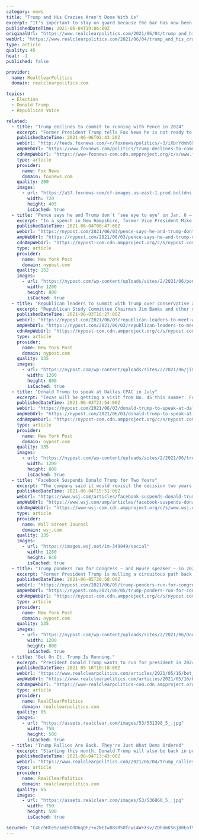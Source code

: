 ```yaml
---
category: news
title: "Trump and His Crazies Aren't Done With Us"
excerpt: "It's important to stay on guard because the bar has now been lowered: we know that a pronouncement from Trump -- like his assertion about being. Read Full Article »"
publishedDateTime: 2021-06-04T19:06:00Z
originalUrl: "https://www.realclearpolitics.com/2021/06/04/trump_and_his_crazies_arent_done_with_us_544285.html"
webUrl: "https://www.realclearpolitics.com/2021/06/04/trump_and_his_crazies_arent_done_with_us_544285.html"
type: article
quality: 45
heat: -1
published: false

provider:
  name: RealClearPolitics
  domain: realclearpolitics.com

topics:
  - Election
  - Donald Trump
  - Republican Voice

related:
  - title: "Trump declines to commit to running with Pence in 2024"
    excerpt: "Former President Trump tells Fox News he is not ready to re-up with former Vice President Mike Pence on a potential campaign in 2024."
    publishedDateTime: 2021-06-06T02:43:20Z
    webUrl: "http://feeds.foxnews.com/~r/foxnews/politics/~3/iXbrYdmh0X8/trump-declines-to-commit-to-running-with-pence-in-2024"
    ampWebUrl: "https://www.foxnews.com/politics/trump-declines-to-commit-to-running-with-pence-in-2024.amp"
    cdnAmpWebUrl: "https://www-foxnews-com.cdn.ampproject.org/c/s/www.foxnews.com/politics/trump-declines-to-commit-to-running-with-pence-in-2024.amp"
    type: article
    provider:
      name: Fox News
      domain: foxnews.com
    quality: 200
    images:
      - url: "https://a57.foxnews.com/cf-images.us-east-1.prod.boltdns.net/v1/static/694940094001/21d3dab8-58de-4fc9-9555-9286343f22de/6762ba49-edaa-43c0-812d-f00d4ce8b7a8/1280x720/match/720/405/image.jpg?ve=1&tl=1"
        width: 720
        height: 405
        isCached: true
  - title: "Pence says he and Trump don’t ‘see eye to eye’ on Jan. 6 — but GOP ‘must move forward’"
    excerpt: "In a speech in New Hampshire, former Vice President Mike Pence urged Republicans to move forward following the Capitol riot."
    publishedDateTime: 2021-06-04T00:47:00Z
    webUrl: "https://nypost.com/2021/06/03/pence-says-he-and-trump-dont-see-eye-to-eye-on-jan-6/"
    ampWebUrl: "https://nypost.com/2021/06/03/pence-says-he-and-trump-dont-see-eye-to-eye-on-jan-6/amp/"
    cdnAmpWebUrl: "https://nypost-com.cdn.ampproject.org/c/s/nypost.com/2021/06/03/pence-says-he-and-trump-dont-see-eye-to-eye-on-jan-6/amp/"
    type: article
    provider:
      name: New York Post
      domain: nypost.com
    quality: 152
    images:
      - url: "https://nypost.com/wp-content/uploads/sites/2/2021/06/pence-trump-206.jpg?quality=90&strip=all&w=1200"
        width: 1200
        height: 800
        isCached: true
  - title: "Republican leaders to summit with Trump over conservative agenda"
    excerpt: "Republican Study Committee Chairman Jim Banks and other members of the largest Republican caucus’ leadership will hold a summit with former President Donald Trump in New Jersey next week."
    publishedDateTime: 2021-06-03T16:27:00Z
    webUrl: "https://nypost.com/2021/06/03/republican-leaders-to-meet-with-donald-trump-in-new-jersey/"
    ampWebUrl: "https://nypost.com/2021/06/03/republican-leaders-to-meet-with-donald-trump-in-new-jersey/amp/"
    cdnAmpWebUrl: "https://nypost-com.cdn.ampproject.org/c/s/nypost.com/2021/06/03/republican-leaders-to-meet-with-donald-trump-in-new-jersey/amp/"
    type: article
    provider:
      name: New York Post
      domain: nypost.com
    quality: 135
    images:
      - url: "https://nypost.com/wp-content/uploads/sites/2/2021/06/jim-banks-rnc-02.jpg?quality=90&strip=all&w=1200"
        width: 1200
        height: 800
        isCached: true
  - title: "Donald Trump to speak at Dallas CPAC in July"
    excerpt: "Texas will be getting a visit from No. 45 this summer. Former President Trump will be giving a speech at the Conservative Political Action Conference in Dallas."
    publishedDateTime: 2021-06-03T23:54:00Z
    webUrl: "https://nypost.com/2021/06/03/donald-trump-to-speak-at-dallas-cpac-in-july/"
    ampWebUrl: "https://nypost.com/2021/06/03/donald-trump-to-speak-at-dallas-cpac-in-july/amp/"
    cdnAmpWebUrl: "https://nypost-com.cdn.ampproject.org/c/s/nypost.com/2021/06/03/donald-trump-to-speak-at-dallas-cpac-in-july/amp/"
    type: article
    provider:
      name: New York Post
      domain: nypost.com
    quality: 135
    images:
      - url: "https://nypost.com/wp-content/uploads/sites/2/2021/06/trump-dallas.jpg?quality=90&strip=all&w=1200"
        width: 1200
        height: 800
        isCached: true
  - title: "Facebook Suspends Donald Trump for Two Years"
    excerpt: "The company said it would revisit the decision two years from Jan. 7."
    publishedDateTime: 2021-06-04T15:51:00Z
    webUrl: "https://www.wsj.com/articles/facebook-suspends-donald-trump-for-two-years-11622825480?mod=breakingnews"
    ampWebUrl: "https://www.wsj.com/amp/articles/facebook-suspends-donald-trump-for-two-years-11622825480"
    cdnAmpWebUrl: "https://www-wsj-com.cdn.ampproject.org/c/s/www.wsj.com/amp/articles/facebook-suspends-donald-trump-for-two-years-11622825480"
    type: article
    provider:
      name: Wall Street Journal
      domain: wsj.com
    quality: 135
    images:
      - url: "https://images.wsj.net/im-349049/social"
        width: 1280
        height: 640
        isCached: true
  - title: "Trump ponders run for Congress — and House speaker — in 2022"
    excerpt: "Former President Trump is mulling a circuitous path back to the presidency: via a stint as speaker of the House."
    publishedDateTime: 2021-06-05T20:58:00Z
    webUrl: "https://nypost.com/2021/06/05/trump-ponders-run-for-congress-and-house-speaker-in-2022/"
    ampWebUrl: "https://nypost.com/2021/06/05/trump-ponders-run-for-congress-and-house-speaker-in-2022/amp/"
    cdnAmpWebUrl: "https://nypost-com.cdn.ampproject.org/c/s/nypost.com/2021/06/05/trump-ponders-run-for-congress-and-house-speaker-in-2022/amp/"
    type: article
    provider:
      name: New York Post
      domain: nypost.com
    quality: 135
    images:
      - url: "https://nypost.com/wp-content/uploads/sites/2/2021/06/DonaldTrump.jpg?quality=90&strip=all&w=1200"
        width: 1200
        height: 800
        isCached: true
  - title: "Bet On It. Trump Is Running."
    excerpt: "President Donald Trump wants to run for president in 2024, and so he shall. The story some Republicans like to tell themselves -- that Trump will not run again for the White House because he knows he can't win and he's smart enough to see the glory in being a GOP kingmaker -- is wishful thinking."
    publishedDateTime: 2021-05-16T10:18:00Z
    webUrl: "https://www.realclearpolitics.com/articles/2021/05/16/bet_on_it_trump_is_running_145756.html"
    ampWebUrl: "https://www.realclearpolitics.com/articles/2021/05/16/bet_on_it_trump_is_running_145756.amp.html"
    cdnAmpWebUrl: "https://www-realclearpolitics-com.cdn.ampproject.org/c/s/www.realclearpolitics.com/articles/2021/05/16/bet_on_it_trump_is_running_145756.amp.html"
    type: article
    provider:
      name: RealClearPolitics
      domain: realclearpolitics.com
    quality: 85
    images:
      - url: "https://assets.realclear.com/images/53/531398_5_.jpg"
        width: 750
        height: 500
        isCached: true
  - title: "Trump Rallies Are Back. They're Just What Dems Ordered"
    excerpt: "Starting this month, Donald Trump will also be back in public circulation, headlining a series of grievance-filled summer MAGA rallies. That's fantastic news for anxious Democrats."
    publishedDateTime: 2021-06-04T13:43:00Z
    webUrl: "https://www.realclearpolitics.com/2021/06/04/trump_rallies_are_back_theyre_just_what_dems_ordered_544275.html#!"
    type: article
    provider:
      name: RealClearPolitics
      domain: realclearpolitics.com
    quality: 65
    images:
      - url: "https://assets.realclear.com/images/53/536860_5_.jpg"
        width: 750
        height: 500
        isCached: true

secured: "C4EchHte9/smEkOOD6qQF/+o2NEtw88sR5Ofcwi4W+Xsv/ZOhdmKS6j80Eof9zbAVKUHe4n22dnoef/EvQ+Cr7+a4UXc55HnI7IZp5eGLUpFFAlDDcGXOdWDl8639jTwx3ZWDT5FiUF1I17QrL4U89kLKcuK7931HPHTpCiTmIqCFMTOC5hi1MYNfqj1YyGHrmjUMwpBjqsSI+TCBihOIk+pFdn1u2BKUFLjjdwatfnyv0KfCSoZSXRSR5ClzFQMIXxGe+jVQXUuDZR3MgQJU5drQ2HP2XNUBw6wWNdVNlGCB4cqZoKZfw446VU0eabFskGw68yEXrd//tHFtIQGLD5ap/6mcbxMJfiYhqBjzhM=;zdqfjacDS7534drHG3UVXg=="
---
```



